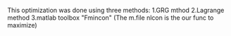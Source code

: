 This optimization was done using three methods:
1.GRG mthod
2.Lagrange method
3.matlab toolbox "Fmincon"
(The m.file nlcon is the our func to maximize)

